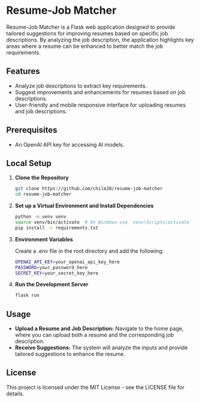 # Resume-Job Matcher

Resume-Job Matcher is a Flask web application designed to provide tailored suggestions for improving resumes based on specific job descriptions. By analyzing the job description, the application highlights key areas where a resume can be enhanced to better match the job requirements.

## Features

- Analyze job descriptions to extract key requirements.
- Suggest improvements and enhancements for resumes based on job descriptions.
- User-friendly and mobile responsive interface for uploading resumes and job descriptions.

## Prerequisites

- An OpenAI API key for accessing AI models.

## Local Setup

1. **Clone the Repository**
   ```bash
   git clone https://github.com/chile20/resume-job-matcher
   cd resume-job-matcher
   ```
   
2. **Set up a Virtual Environment and Install Dependencies**
   ```bash
   python -m venv venv
   source venv/bin/activate  # On Windows use `venv\Scripts\activate`
   pip install -r requirements.txt
   ```

3. **Environment Variables**

   Create a .env file in the root directory and add the following:

   ```bash
   OPENAI_API_KEY=your_openai_api_key_here
   PASSWORD=your_password_here
   SECRET_KEY=your_secret_key_here
   ```
   
4. **Run the Development Server**

   ```bash
   flask run
   ```
   
## Usage

+ **Upload a Resume and Job Description:** Navigate to the home page, where you can upload both a resume and the corresponding job description.
+ **Receive Suggestions:** The system will analyze the inputs and provide tailored suggestions to enhance the resume.

## License

This project is licensed under the MIT License - see the LICENSE file for details.